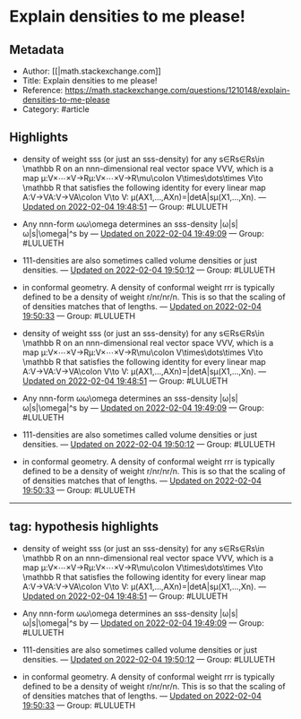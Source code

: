 # Explain densities to me please!

## Metadata
- Author: [[|math.stackexchange.com]]
- Title: Explain densities to me please!
- Reference: https://math.stackexchange.com/questions/1210148/explain-densities-to-me-please
- Category: #article

## Highlights
-  density of weight sss (or just an sss-density)  for any s∈Rs∈Rs\in \mathbb R on an nnn-dimensional real vector space VVV, which is a map μ:V×⋯×V→Rμ:V×⋯×V→R\mu\colon V\times\dots\times V\to \mathbb R that satisfies the following identity for every linear map A:V→VA:V→VA\colon V\to V:
μ(AX1,…,AXn)=|detA|sμ(X1,…,Xn). — [Updated on 2022-02-04 19:48:51](https://hyp.is/GE7UTIXrEey8YENO7LhPOw/math.stackexchange.com/questions/1210148/explain-densities-to-me-please)  — Group: #LULUETH

- Any nnn-form ωω\omega determines an sss-density |ω|s|ω|s|\omega|^s by — [Updated on 2022-02-04 19:49:09](https://hyp.is/IyIq_oXrEey_IW9EKB-9YA/math.stackexchange.com/questions/1210148/explain-densities-to-me-please)  — Group: #LULUETH

- 111-densities are also sometimes called volume densities or just densities. — [Updated on 2022-02-04 19:50:12](https://hyp.is/SPyZqIXrEeyC6dMW4mlBXw/math.stackexchange.com/questions/1210148/explain-densities-to-me-please)  — Group: #LULUETH

- in conformal geometry. A density of conformal weight rrr is typically defined to be a density of weight r/nr/nr/n. This is so that the scaling of of densities matches that of lengths. — [Updated on 2022-02-04 19:50:33](https://hyp.is/VUM-TIXrEeypehMHaRddrw/math.stackexchange.com/questions/1210148/explain-densities-to-me-please)  — Group: #LULUETH




-  density of weight sss (or just an sss-density)  for any s∈Rs∈Rs\in \mathbb R on an nnn-dimensional real vector space VVV, which is a map μ:V×⋯×V→Rμ:V×⋯×V→R\mu\colon V\times\dots\times V\to \mathbb R that satisfies the following identity for every linear map A:V→VA:V→VA\colon V\to V:
μ(AX1,…,AXn)=|detA|sμ(X1,…,Xn). — [Updated on 2022-02-04 19:48:51](https://hyp.is/GE7UTIXrEey8YENO7LhPOw/math.stackexchange.com/questions/1210148/explain-densities-to-me-please)  — Group: #LULUETH

- Any nnn-form ωω\omega determines an sss-density |ω|s|ω|s|\omega|^s by — [Updated on 2022-02-04 19:49:09](https://hyp.is/IyIq_oXrEey_IW9EKB-9YA/math.stackexchange.com/questions/1210148/explain-densities-to-me-please)  — Group: #LULUETH

- 111-densities are also sometimes called volume densities or just densities. — [Updated on 2022-02-04 19:50:12](https://hyp.is/SPyZqIXrEeyC6dMW4mlBXw/math.stackexchange.com/questions/1210148/explain-densities-to-me-please)  — Group: #LULUETH

- in conformal geometry. A density of conformal weight rrr is typically defined to be a density of weight r/nr/nr/n. This is so that the scaling of of densities matches that of lengths. — [Updated on 2022-02-04 19:50:33](https://hyp.is/VUM-TIXrEeypehMHaRddrw/math.stackexchange.com/questions/1210148/explain-densities-to-me-please)  — Group: #LULUETH

---
tag: hypothesis highlights
---





-  density of weight sss (or just an sss-density)  for any s∈Rs∈Rs\in \mathbb R on an nnn-dimensional real vector space VVV, which is a map μ:V×⋯×V→Rμ:V×⋯×V→R\mu\colon V\times\dots\times V\to \mathbb R that satisfies the following identity for every linear map A:V→VA:V→VA\colon V\to V:
μ(AX1,…,AXn)=|detA|sμ(X1,…,Xn). — [Updated on 2022-02-04 19:48:51](https://hyp.is/GE7UTIXrEey8YENO7LhPOw/math.stackexchange.com/questions/1210148/explain-densities-to-me-please)  — Group: #LULUETH

- Any nnn-form ωω\omega determines an sss-density |ω|s|ω|s|\omega|^s by — [Updated on 2022-02-04 19:49:09](https://hyp.is/IyIq_oXrEey_IW9EKB-9YA/math.stackexchange.com/questions/1210148/explain-densities-to-me-please)  — Group: #LULUETH

- 111-densities are also sometimes called volume densities or just densities. — [Updated on 2022-02-04 19:50:12](https://hyp.is/SPyZqIXrEeyC6dMW4mlBXw/math.stackexchange.com/questions/1210148/explain-densities-to-me-please)  — Group: #LULUETH

- in conformal geometry. A density of conformal weight rrr is typically defined to be a density of weight r/nr/nr/n. This is so that the scaling of of densities matches that of lengths. — [Updated on 2022-02-04 19:50:33](https://hyp.is/VUM-TIXrEeypehMHaRddrw/math.stackexchange.com/questions/1210148/explain-densities-to-me-please)  — Group: #LULUETH

